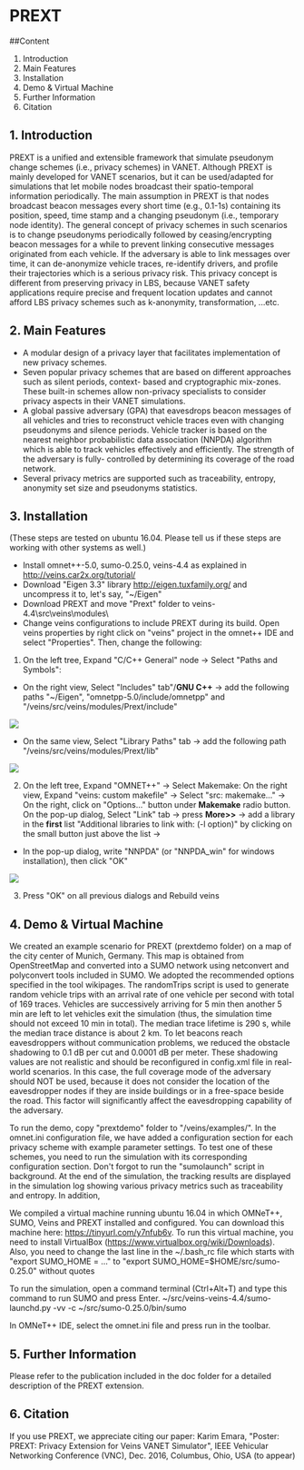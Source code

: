 # PREXT

##Content
1. Introduction
2. Main Features
3. Installation 
4. Demo & Virtual Machine
5. Further Information
6. Citation  

## 1. Introduction
PREXT is a unified and extensible framework that simulate pseudonym change schemes (i.e., privacy schemes) in VANET. Although PREXT is mainly developed for VANET scenarios, but it can be used/adapted for simulations that let mobile nodes broadcast their spatio-temporal information periodically. The main assumption in PREXT is that nodes broadcast beacon messages every short time (e.g., 0.1-1s) containing its position, speed, time stamp and a changing pseudonym (i.e., temporary node identity). The general concept of privacy schemes in such scenarios is to change pseudonyms periodically followed by ceasing/encrypting beacon messages for a while to prevent linking consecutive messages originated from each vehicle. If the adversary is able to link messages over time, it can de-anonymize vehicle traces, re-identify drivers, and profile their trajectories which is a serious privacy risk. This privacy concept is different from preserving privacy in LBS, because VANET safety applications require precise and frequent location updates and cannot afford LBS privacy schemes such as k-anonymity, transformation, ...etc. 

## 2. Main Features
- A modular design of a privacy layer that facilitates implementation of new privacy schemes.
- Seven popular privacy schemes that are based on different approaches such as silent periods, context- based and cryptographic mix-zones. These built-in schemes allow non-privacy specialists to consider privacy aspects in their VANET simulations.
- A global passive adversary (GPA) that eavesdrops beacon messages of all vehicles and tries to reconstruct vehicle traces even with changing pseudonyms and silence periods. Vehicle tracker is based on the nearest neighbor probabilistic data association (NNPDA) algorithm which is able to track vehicles effectively and efficiently. The strength of the adversary is fully- controlled by determining its coverage of the road network.
- Several privacy metrics are supported such as traceability, entropy, anonymity set size and pseudonyms statistics.

## 3. Installation 
(These steps are tested on ubuntu 16.04. Please tell us if these steps are working with other systems as well.)
- Install omnet++-5.0, sumo-0.25.0, veins-4.4 as explained in http://veins.car2x.org/tutorial/
- Download "Eigen 3.3" library http://eigen.tuxfamily.org/  and uncompress it to, let's say, "~/Eigen"
- Download PREXT and move "Prext" folder to veins-4.4\src\veins\modules\
- Change veins configurations to include PREXT during its build. Open veins properties by right click on "veins" project in the omnet++ IDE and select "Properties". Then, change the following:

1. On the left tree, Expand "C/C++ General" node -> Select "Paths and Symbols":
  * On the right view, Select "Includes" tab"/**GNU C++** ->  add the following paths "~/Eigen", "omnetpp-5.0/include/omnetpp" and "/veins/src/veins/modules/Prext/include"

![](img/config1.png?raw=true)

  * On the same view, Select "Library Paths" tab -> add the following path "/veins/src/veins/modules/Prext/lib"

![](img/config2.png?raw=true)

2. On the left tree, Expand "OMNET++" -> Select Makemake: On the right view, Expand "veins: custom makefile" -> Select "src: makemake..." -> On the right, click on "Options..." button under **Makemake** radio button. On the pop-up dialog, Select "Link" tab -> press **More>>** -> add a library in the **first** list "Additional libraries to link with: (-l option)" by clicking on the small button just above the list -> 
  * In the pop-up dialog, write "NNPDA" (or "NNPDA_win" for windows installation), then click "OK"

![](img/config3.png?raw=true)

3. Press "OK" on all previous dialogs and Rebuild veins

## 4. Demo & Virtual Machine
We created an example scenario for PREXT (prextdemo folder) on a map of the city center of Munich, Germany. This map is obtained from OpenStreetMap and converted into a SUMO network using netconvert and polyconvert tools included in SUMO. We adopted the recommended options specified  in the tool wikipages. The randomTrips script is used to generate random vehicle trips with an arrival rate of one vehicle per second with total of 169 traces. Vehicles are successively arriving for 5 min then another 5 min are left to let vehicles exit the simulation (thus, the simulation time should not exceed 10 min in total). The median trace lifetime is 290 s, while the median trace distance is about  2 km. To  let beacons reach eavesdroppers without communication problems, we reduced the obstacle shadowing to 0.1 dB per cut and 0.0001 dB per meter. These shadowing values are not realistic and should be reconfigured in config.xml file in real-world scenarios. In this case, the full coverage mode of the adversary should NOT be used, because it does not consider the location of the eavesdropper nodes if they are inside buildings or in a free-space beside the road. This factor will significantly affect the eavesdropping capability of the adversary.
  
To run the demo, copy "prextdemo" folder to "/veins/examples/". In the omnet.ini configuration file, we have added a configuration section for each privacy scheme with example parameter settings. To test one of these schemes, you need to run the simulation with its corresponding configuration section. Don't forgot to run the "sumolaunch" script in background. At the end of the simulation, the tracking results are displayed in the simulation log showing various privacy metrics such as traceability and entropy. In addition, 

We compiled a virtual machine running ubuntu 16.04 in which OMNeT++, SUMO, Veins and PREXT installed and configured. You can download this machine here: https://tinyurl.com/y7nfub6v. To run this virtual machine, you need to install VirtualBox (https://www.virtualbox.org/wiki/Downloads). Also, you need to change the last line in the ~/.bash_rc file which starts with "export SUMO_HOME = ..." to "export SUMO_HOME=$HOME/src/sumo-0.25.0" without quotes

To run the simulation, open a command terminal (Ctrl+Alt+T) and type this command to run SUMO and press Enter.
~/src/veins-veins-4.4/sumo-launchd.py -vv -c ~/src/sumo-0.25.0/bin/sumo

In OMNeT++ IDE, select the omnet.ini file and press run in the toolbar.

## 5. Further Information
Please refer to the publication included in the doc folder for a detailed description of the PREXT extension.

## 6. Citation
If you use PREXT, we appreciate citing our paper:
Karim Emara, "Poster: PREXT: Privacy Extension for Veins VANET Simulator", IEEE Vehicular Networking Conference (VNC), Dec. 2016, Columbus, Ohio, USA (to appear)
